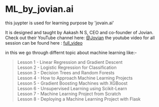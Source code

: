 # ML_by_jovian.ai

this juypter is used for learning purpose by 'jovain.ai'

It is designed and taught by Aakash N S, CEO and co-founder of Jovian. Check out their YouTube channel here: [@Jovian](https://www.youtube.com/channel/UCmKaoNn0OvxVAe7f_8sXYNQ)
the youtube video for all session can be found here : [full_video](https://www.youtube.com/watch?v=hDKCxebp88A&t=4659s)

in this we go through differnt topic about machine learning like:-

>Lesson 1 - Linear Regression and Gradient Descent\
>Lesson 2 - Logistic Regression for Classification\
>Lesson 3 - Decision Trees and Random Forests\
>Lesson 4 - How to Approach Machine Learning Projects\
>Lesson 5 - Gradient Boosting Machines with XGBoost\
>Lesson 6 - Unsupervised Learning using Scikit-Learn\
>Lesson 7 - Machine Learning Project from Scratch\
>Lesson 8 - Deploying a Machine Learning Project with Flask
